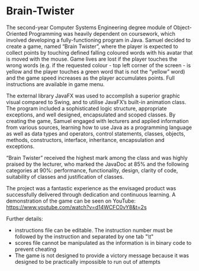 # Brain-Twister

The second-year Computer Systems Engineering degree module of Object-Oriented Programming was heavily dependent on coursework, which involved developing a fully-functioning program in Java. Samuel decided to create a game, named “Brain Twister”, where the player is expected to collect points by touching defined falling coloured words with his avatar that is moved with the mouse. Game lives are lost if the player touches the wrong words (e.g. if the requested colour - top left corner of the screen - is yellow and the player touches a green word that is not the “yellow” word) and the game speed increases as the player accumulates points. Full instructions are available in game menu.

The external library JavaFX was used to accomplish a superior graphic visual compared to Swing, and to utilise JavaFX’s built-in animation class. The program included a sophisticated logic structure, appropriate exceptions, and well designed, encapsulated and scoped classes. By creating the game, Samuel engaged with lecturers and applied information from various sources, learning how to use Java as a programming language as well as data types and operators, control statements, classes, objects, methods, constructors, interface, inheritance, encapsulation and exceptions.

“Brain Twister” received the highest mark among the class and was highly praised by the lecturer, who marked the JavaDoc at 85% and the following categories at 90%: performance, functionality, design, clarity of code, suitability of classes and justification of classes.

The project was a fantastic experience as the envisaged product was successfully delivered through dedication and continuous learning. A demonstration of the game can be seen on YouTube: https://www.youtube.com/watch?v=d14WCFC0vY8&t=2s

Further details:
* instructions file can be editable. The instruction number must be followed by the instruction and separated by one tab "\t"
* scores file cannot be manipulated as the information is in binary code to prevent cheating
* The game is not designed to provide a victory message because it was designed to be practically impossible to run out of attempts
